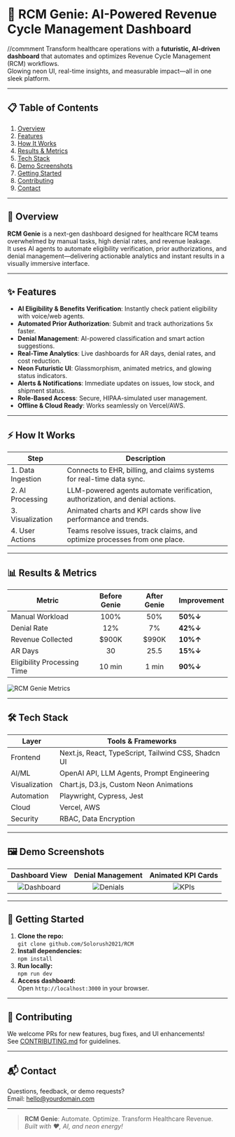 
# 🚀 RCM Genie: AI-Powered Revenue Cycle Management Dashboard
//commment
Transform healthcare operations with a **futuristic, AI-driven dashboard** that automates and optimizes Revenue Cycle Management (RCM) workflows.  
Glowing neon UI, real-time insights, and measurable impact—all in one sleek platform.

---

## 📋 Table of Contents

1. [Overview](#overview)
2. [Features](#features)
3. [How It Works](#how-it-works)
4. [Results & Metrics](#results--metrics)
5. [Tech Stack](#tech-stack)
6. [Demo Screenshots](#demo-screenshots)
7. [Getting Started](#getting-started)
8. [Contributing](#contributing)
9. [Contact](#contact)

---

## 📝 Overview

**RCM Genie** is a next-gen dashboard designed for healthcare RCM teams overwhelmed by manual tasks, high denial rates, and revenue leakage.  
It uses AI agents to automate eligibility verification, prior authorizations, and denial management—delivering actionable analytics and instant results in a visually immersive interface.

---

## ✨ Features

- **AI Eligibility & Benefits Verification**: Instantly check patient eligibility with voice/web agents.
- **Automated Prior Authorization**: Submit and track authorizations 5x faster.
- **Denial Management**: AI-powered classification and smart action suggestions.
- **Real-Time Analytics**: Live dashboards for AR days, denial rates, and cost reduction.
- **Neon Futuristic UI**: Glassmorphism, animated metrics, and glowing status indicators.
- **Alerts & Notifications**: Immediate updates on issues, low stock, and shipment status.
- **Role-Based Access**: Secure, HIPAA-simulated user management.
- **Offline & Cloud Ready**: Works seamlessly on Vercel/AWS.

---

## ⚡ How It Works

| Step                | Description                                                                 |
|---------------------|-----------------------------------------------------------------------------|
| 1. Data Ingestion   | Connects to EHR, billing, and claims systems for real-time data sync.        |
| 2. AI Processing    | LLM-powered agents automate verification, authorization, and denial actions. |
| 3. Visualization    | Animated charts and KPI cards show live performance and trends.              |
| 4. User Actions     | Teams resolve issues, track claims, and optimize processes from one place.   |

---

## 📊 Results & Metrics

| Metric                        | Before Genie | After Genie | Improvement      |
|-------------------------------|:-----------:|:-----------:|:----------------|
| Manual Workload               | 100%        | 50%         | **50%↓**        |
| Denial Rate                   | 12%         | 7%          | **42%↓**        |
| Revenue Collected             | $900K       | $990K       | **10%↑**        |
| AR Days                       | 30          | 25.5        | **15%↓**        |
| Eligibility Processing Time   | 10 min      | 1 min       | **90%↓**        |

![RCM Genie Metrics](https://dummyimage.com/600x200/0d1117/00e0ff&text=Animated+Dashboard+Metrics)

---

## 🛠️ Tech Stack

| Layer        | Tools & Frameworks                                      |
|--------------|--------------------------------------------------------|
| Frontend     | Next.js, React, TypeScript, Tailwind CSS, Shadcn UI    |
| AI/ML        | OpenAI API, LLM Agents, Prompt Engineering             |
| Visualization| Chart.js, D3.js, Custom Neon Animations                |
| Automation   | Playwright, Cypress, Jest                              |
| Cloud        | Vercel, AWS                                            |
| Security     | RBAC, Data Encryption                                  |

---

## 🖼️ Demo Screenshots

| Dashboard View | Denial Management | Animated KPI Cards |
|:--------------:|:-----------------:|:------------------:|
| ![Dashboard](https://dummyimage.com/300x180/232946/00e0ff&text=Dashboard) | ![Denials](https://dummyimage.com/300x180/232946/a259ff&text=Denial+AI) | ![KPIs](https://dummyimage.com/300x180/232946/00ffb8&text=KPIs) |

---

## 🚀 Getting Started

1. **Clone the repo:**  
   `git clone github.com/Solorush2021/RCM`
2. **Install dependencies:**  
   `npm install`
3. **Run locally:**  
   `npm run dev`
4. **Access dashboard:**  
   Open `http://localhost:3000` in your browser.

---

## 🤝 Contributing

We welcome PRs for new features, bug fixes, and UI enhancements!  
See [CONTRIBUTING.md](CONTRIBUTING.md) for guidelines.

---

## 📬 Contact

Questions, feedback, or demo requests?  
Email: [hello@yourdomain.com](mailto:hello@yourdomain.com)

---

> **RCM Genie**: Automate. Optimize. Transform Healthcare Revenue.  
> _Built with ❤️, AI, and neon energy!_
